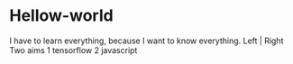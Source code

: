 # Hellow-world
I have to learn everything, because I want to know everything.  Left | Right
Two aims
 1 tensorflow
 2 javascript
